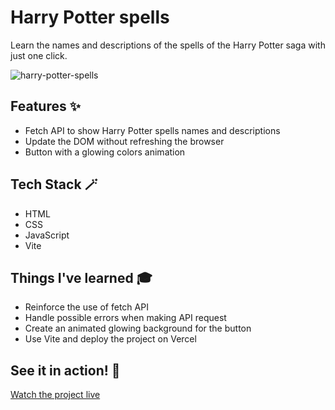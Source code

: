 # Harry Potter spells

Learn the names and descriptions of the spells of the Harry Potter saga with just one click.

![harry-potter-spells](https://user-images.githubusercontent.com/44384270/212380690-74a868d9-f785-428b-8dfe-360675dd6a8c.png)

## Features ✨

- Fetch API to show Harry Potter spells names and descriptions
- Update the DOM without refreshing the browser
- Button with a glowing colors animation

## Tech Stack 🪄

- HTML
- CSS
- JavaScript
- Vite

## Things I've learned 🎓

- Reinforce the use of fetch API
- Handle possible errors when making API request
- Create an animated glowing background for the button
- Use Vite and deploy the project on Vercel

## See it in action! 🚀

[Watch the project live](https://harry-potter-spells.vercel.app/)
